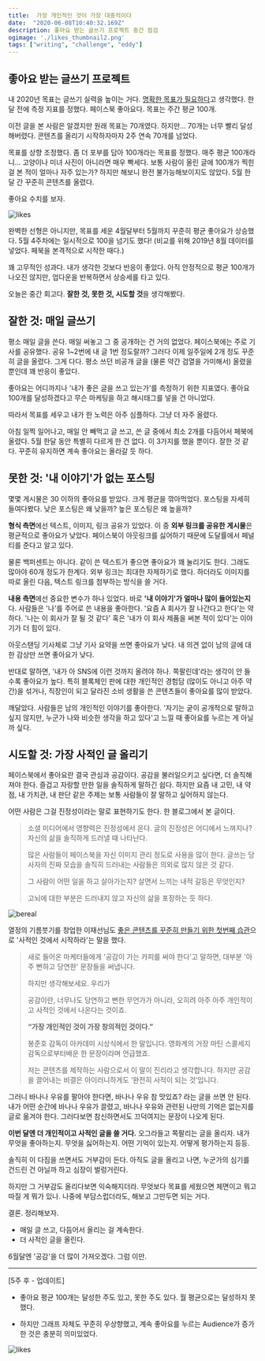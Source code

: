 ```yaml
---
title:  가장 개인적인 것이 가장 대중적이다
date:  "2020-06-08T10:40:32.169Z"
description: 좋아요 받는 글쓰기 프로젝트 중간 점검
ogimage: './likes_thumbnail2.png'
tags: ["writing", "challenge", "eddy"]
---
```



## 좋아요 받는 글쓰기 프로젝트 

내 2020년 목표는 글쓰기 실력을 높이는 거다. [명확한 목표가 필요하다](https://www.learningman.co/objective/)고 생각했다. 한 달 전에 측정 지표를 정했다. 페이스북 좋아요다. 목표는 주간 평균 100개. 

이전 글을 본 사람은 알겠지만 원래 목표는 70개였다. 하지만... 70개는 너무 빨리 달성해버렸다. 콘텐츠를 올리기 시작하자마자 2주 연속 70개를 넘었다. 

목표를 상향 조정했다. 좀 더 포부를 담아 100개라는 목표를 정했다. 매주 평균 100개라니... 고양이나 미녀 사진이 아니라면 매우 빡세다. 보통 사람이 올린 글에 100개가 찍힌 걸 본 적이 얼마나 자주 있는가? 하지만 해보니 완전 불가능해보이지도 않았다. 5월 한달 간 꾸준히 콘텐츠를 올렸다.

좋아요 수치를 보자. 

![likes](./likes.png)

완벽한 선형은 아니지만, 목표를 세운 4월달부터 5월까지 꾸준히 평균 좋아요가 상승했다. 5월 4주차에는 일시적으로 100을 넘기도 했다! (비교를 위해 2019년 8월 데이터를 넣었다. 페북을 본격적으로 시작한 때다.)

꽤 고무적인 성과다. 내가 생각한 것보다 반응이 좋았다. 아직 안정적으로 평균 100개가 나오진 않지만, 업다운을 반복하면서 상승세를 타고 있다.

오늘은 중간 회고다. **잘한 것, 못한 것, 시도할 것**을 생각해봤다.


## 잘한 것: 매일 글쓰기

평소 매일 글을 쓴다. 매일 써놓고 그 중 공개하는 건 거의 없었다. 페이스북에는 주로 기사를 공유했다. 공유 1~2번에 내 글 1번 정도랄까? 그러다 이제 일주일에 2개 정도 꾸준히 글을 올렸다. 그게 다다. 평소 쓰던 비공개 글을 (물론 약간 검열을 가미해서) 올렸을 뿐인데 꽤 반응이 좋았다.

좋아요는 어디까지나 '내가 좋은 글을 쓰고 있는가'를 측정하기 위한 지표였다. 좋아요 100개를 달성하겠다고 무슨 마케팅을 하고 해시태그를 넣을 건 아니었다. 

따라서 목표를 세우고 내가 한 노력은 아주 심플하다. 그냥 더 자주 올렸다. 

아침 일찍 일어나고, 매일 안 빼먹고 글 쓰고, 쓴 글 중에서 최소 2개를 다듬어서 페북에 올렸다. 5월 한달 동안 특별히 다르게 한 건 없다. 이 3가지를 했을 뿐이다. 잘한 것 같다. 꾸준히 유지하면 계속 좋아요는 올라갈 듯 하다.



## 못한 것: '내 이야기'가 없는 포스팅

몇몇 게시물은 30 이하의 좋아요를 받았다. 크게 평균을 깎아먹었다. 포스팅을 자세히 들여다봤다. 낮은 포스팅은 왜 낮을까? 높은 포스팅은 왜 높을까?

**형식 측면**에선 텍스트, 이미지, 링크 공유가 있었다. 이 중 **외부 링크를 공유한 게시물**은 평균적으로 좋아요가 낮았다. 페이스북이 아웃링크를 싫어하기 때문에 도달률에서 페널티를 준다고 알고 있다. 

물론 백퍼센트는 아니다. 같이 쓴 텍스트가 좋으면 좋아요가 꽤 눌리기도 한다. 그래도 많아야 60개 정도가 한계다. 외부 링크는 최대한 자제하기로 했다. 하더라도 이미지를 따로 올린 다음, 텍스트 링크를 첨부하는 방식을 쓸 거다.

**내용 측면**에선 중요한 변수가 하나 있었다. 바로 **'내 이야기'가 얼마나 많이 들어있는지**다. 사람들은 '나'를 주어로 쓴 내용을 좋아한다. '요즘 A 회사가 잘 나간다고 한다'는 약하다. '나는 이 회사가 잘 될 것 같다' 혹은 '내가 이 회사 제품을 써본 적이 있다'는 이야기가 더 힘이 있다. 

아웃스탠딩 기사체로 그냥 기사 요약을 쓰면 좋아요가 낮다. 내 의견 없이 남의 글에 대한 감상만 쓰면 좋아요가 낮다. 

반대로 말하면, '내가 아 SNS에 이런 것까지 올려야 하나. 쪽팔린데'라는 생각이 안 들수록 좋아요가 높다. 특히 블록체인 판에 대한 개인적인 경험담 (많이도 아니고 아주 약간)을 섞거나, 직장인이 되고 달라진 소비 생활을 쓴 콘텐츠들이 좋아요를 많이 받았다. 

깨달았다. 사람들은 남의 개인적인 이야기를 좋아한다. '자기는 굳이 공개적으로 말하고 싶지 않지만, 누군가 나와 비슷한 생각을 하고 있다'고 느낄 때 좋아요를 누르는 게 아닐까 싶다.



## 시도할 것: 가장 사적인 글 올리기

페이스북에서 좋아요란 결국 관심과 공감이다. 공감을 불러일으키고 싶다면, 더 솔직해져야 한다. 즐겁고 자랑할 만한 일을 솔직하게 말하긴 쉽다. 하지만 요즘 내 고민, 내 약점, 내 가치관, 내 판단 같은 주제는 보통 사람들이 잘 말하고 싶어하지 않는다.

어떤 사람은 그걸 진정성이라는 말로 표현하기도 한다. 한 블로그에서 본 글이다.

>  소셜 미디어에서 영향력은 진정성에서 온다. 글의 진정성은 어디에서 느껴지나? 자신의 삶을 솔직하게 드러낼 때 나타난다. 
>
> 많은 사람들이 페이스북을 자신 이미지 관리 정도로 사용을 많이 한다. 글쓰는 당사자의 진짜 모습을 솔직히 드러내는 사람들은 의외로 많지 않은 것 같다. 
>
> 그 사람이 어떤 일을 하고 살아가는지? 살면서 느끼는 내적 갈등은 무엇인지? 
>
> 고뇌에 대한 부분은 드러내지 않고 자신의 삶을 포장하는 듯 하다. 


![bereal](./Bereal.jpg)


열정의 기름붓기를 창업한 이재선님도 [좋은 콘텐츠를 꾸준히 만들기 위한 첫번째 습관](https://outstanding.kr/creatorhabit20200312/)으로 '사적인 것에서 시작하라'는 말을 했다.

>새로 들어온 마케터들에게 '공감이 가는 카피를 써야 한다'고 말하면,
>대부분 '아주 뻔하고 당연한' 문장들을 써냅니다.
>
>하지만 생각해보세요. 우리가 
>
>공감이란, 너무나도 당연하고 뻔한 무언가가 아니라, 오히려 아주 아주 개인적이고 사적인 것에서 나온다는 것이죠.
>
>**“가장 개인적인 것이 가장 창의적인 것이다.”**
>
>봉준호 감독이 아카데미 시상식에서 한 말입니다. 영화계의 거장 마틴 스콜세지 감독으로부터배운 한 문장이라며 언급했죠. 
>
>저는 콘텐츠를 제작하는 사람으로서 이 말이 진리라고 생각합니다. 하지만 공감을 끌어내는 비결은 아이러니하게도 ‘완전히 사적이 되는 것’입니다.

그러니 바나나 우유를 팔아야 한다면, 바나나 우유 참 맛있죠? 라는 글을 쓰면 안 된다. 내가 어떤 순간에 바나나 우유가 끌렸고, 바나나 우유와 관련된 나만의 기억은 없는지를 글로 옮겨야 한다. 그러다보면 참신하면서도 끄덕여지는 문장이 나오게 된다.

**이번 달엔 더 개인적이고 사적인 글을 쓸 거다.** 오그라들고 쪽팔리는 글을 올리자. 내가 무엇을 좋아하는지. 무엇을 싫어하는지. 어떤 기억이 있는지. 어떻게 평가하는지 등등. 

솔직히 이 다짐을 쓰면서도 거부감이 든다. 아직도 글을 올리고 나면, 누군가의 심기를 건드린 건 아닐까 하고 심장이 벌렁거린다. 

하지만 그 거부감도 올리다보면 익숙해지더라. 무엇보다 목표를 세웠으면 체면이고 뭐고 따질 게 뭐가 있나. 나중에 부담스럽더라도, 해보고 그만두면 되는 거다. 
 
결론. 정리해보자.

- 매일 글 쓰고, 다듬어서 올리는 걸 계속한다.
- 더 사적인 글을 올린다. 

6월달엔 '공감'을 더 많이 가져오겠다. 그럼 이만.

----



[5주 후 - 업데이트]

- 좋아요 평균 100개는 달성한 주도 있고, 못한 주도 있다. 월 평균으로는 달성하지 못했다. 

- 하지만 그래프 자체도 꾸준히 우상향했고, 계속 좋아요를 누르는 Audience가 증가한 것은 충분히 의미있었다.

![likes](./likes_thumbnail2.png)

